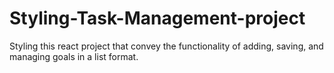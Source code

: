# Styling-Task-Management-project
Styling this react project that  convey the functionality of adding, saving, and managing goals in a list format.
